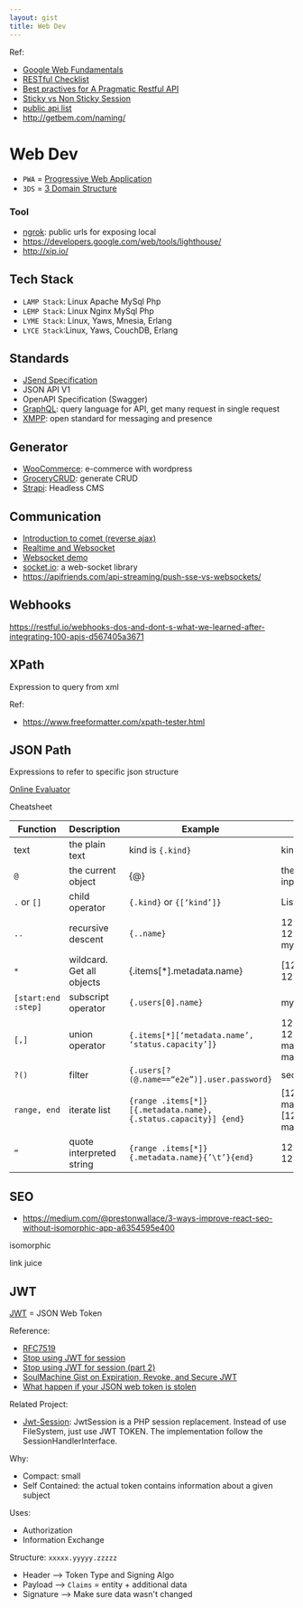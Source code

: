```yaml
---
layout: gist
title: Web Dev
---
```


Ref:
- [Google Web Fundamentals](https://developers.google.com/web/fundamentals)
- [RESTful Checklist](https://blog.mwaysolutions.com/2014/06/05/10-best-practices-for-better-restful-api/)
- [Best practives for A Pragmatic Restful API](https://www.vinaysahni.com/best-practices-for-a-pragmatic-restful-api)
- [Sticky vs Non Sticky Session](https://stackoverflow.com/questions/10494431/sticky-and-non-sticky-sessions)
- [public api list](https://github.com/toddmotto/public-apis)
- <http://getbem.com/naming/>


# Web Dev

- `PWA` = [Progressive Web Application](https://en.wikipedia.org/wiki/Progressive_web_applications)
- `3DS` = [3 Domain Structure](https://securionpay.com/blog/3d-secure/)


### Tool
- [ngrok](https://ngrok.com/): public urls for exposing local
- <https://developers.google.com/web/tools/lighthouse/>
- <http://xip.io/>


## Tech Stack
- `LAMP Stack`: Linux Apache MySql Php
- `LEMP Stack`: Linux Nginx MySql Php
- `LYME Stack`: Linux, Yaws, Mnesia, Erlang  
- `LYCE Stack`:Linux, Yaws, CouchDB, Erlang

## Standards
- [JSend Specification](https://github.com/omniti-labs/jsend)
- JSON API V1
- OpenAPI Specification (Swagger)
- [GraphQL](https://graphql.org/): query language for API, get many request in single request
- [XMPP](https://xmpp.org/): open standard for messaging and presence

## Generator
- [WooCommerce](https://woocommerce.com/): e-commerce with wordpress
- [GroceryCRUD](https://www.grocerycrud.com/): generate CRUD
- [Strapi](https://strapi.io/): Headless CMS

## Communication
- [Introduction to comet (reverse ajax)](https://www.ibm.com/developerworks/library/wa-reverseajax1/index.html)
- [Realtime and Websocket](https://www.slideshare.net/peterlubbers/html5-real-time-and-websocket/88-Types_of_Proxy_Servers_httpwwwinfoqcomarticlesWebSocketsProxyServers)
- [Websocket demo](https://www.websocket.org/index.html)
- [socket.io](https://socket.io/): a web-socket library
- <https://apifriends.com/api-streaming/push-sse-vs-websockets/>

## Webhooks

<https://restful.io/webhooks-dos-and-dont-s-what-we-learned-after-integrating-100-apis-d567405a3671>



## XPath

Expression to query from xml

Ref: 
- <https://www.freeformatter.com/xpath-tester.html>



## JSON Path

Expressions to refer to specific json structure

[Online Evaluator](http://jsonpath.com/)

Cheatsheet

| Function | Description | Example | Result |
|---|---|---|---|
|text|the plain text|kind is `{.kind}`|kind is List|
|`@`|the current object|{@}|the same as input|
|`.` or `[]`|child operator|`{.kind}` or `{[‘kind’]}`|List|
|`..`|recursive descent|`{..name}`|127.0.0.1 127.0.0.2 myself e2e|
|`*`|wildcard. Get all objects|{.items[*].metadata.name}|[127.0.0.1 127.0.0.2]|
|`[start:end :step]`|subscript operator|`{.users[0].name}`|myself|
|`[,]`|union operator|`{.items[*][‘metadata.name’, ‘status.capacity’]}`|127.0.0.1 127.0.0.2 map[cpu:4] map[cpu:8]|
|`?()`|filter|`{.users[?(@.name==“e2e”)].user.password}`|secret|
|`range, end`|iterate list|`{range .items[*]}[{.metadata.name}, {.status.capacity}] {end}`|[127.0.0.1, map[cpu:4]] [127.0.0.2, map[cpu:8]]|
|`“`|quote interpreted string|`{range .items[*]}{.metadata.name}{’\t’}{end}`|127.0.0.1 127.0.0.2|


## SEO


- <https://medium.com/@prestonwallace/3-ways-improve-react-seo-without-isomorphic-app-a6354595e400>

isomorphic 

link juice

## JWT

[JWT](https://jwt.io) = JSON Web Token

Reference: 
- [RFC7519](https://tools.ietf.org/html/rfc7519#section-4.1)
- [Stop using JWT for session](http://cryto.net/~joepie91/blog/2016/06/13/stop-using-jwt-for-sessions/)
- [Stop using JWT for session (part 2)](http://cryto.net/~joepie91/blog/2016/06/19/stop-using-jwt-for-sessions-part-2-why-your-solution-doesnt-work/)
- [SoulMachine Gist on Expiration, Revoke, and Secure JWT](https://gist.github.com/soulmachine/b368ce7292ddd7f91c15accccc02b8df)
- [What happen if your JSON web token is stolen](https://developer.okta.com/blog/2018/06/20/what-happens-if-your-jwt-is-stolen#how-to-detect-token-compromise)

Related Project:
- [Jwt-Session](https://github.com/byjg/jwt-session): JwtSession is a PHP session replacement. Instead of use FileSystem, just use JWT TOKEN. The implementation follow the SessionHandlerInterface.

Why: 
- Compact: small
- Self Contained: the actual token contains information about a given subject

Uses:
- Authorization
- Information Exchange

Structure: ```xxxxx.yyyyy.zzzzz```
- Header --> Token Type and Signing Algo
- Payload --> `Claims` = entity + additional data
- Signature --> Make sure data wasn't changed